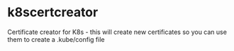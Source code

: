 # k8scertcreator
Certificate creator for K8s - this will create new certificates so you can use them to create a .kube/config file
